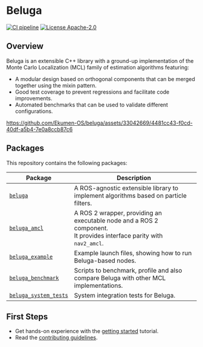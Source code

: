 # Beluga

[![CI pipeline](https://github.com/Ekumen-OS/beluga/actions/workflows/ci_pipeline.yml/badge.svg?branch=main)](https://github.com/Ekumen-OS/beluga/actions/workflows/ci_pipeline.yml?query=branch:main)
[![License Apache-2.0](https://img.shields.io/badge/license-Apache--2.0-blue.svg)](LICENSE)

## Overview

Beluga is an extensible C++ library with a ground-up implementation of the Monte Carlo Localization (MCL) family of estimation algorithms featuring:

- A modular design based on orthogonal components that can be merged together using the mixin pattern.
- Good test coverage to prevent regressions and facilitate code improvements.
- Automated benchmarks that can be used to validate different configurations.

https://github.com/Ekumen-OS/beluga/assets/33042669/4481cc43-f0cd-40df-a5b4-7e0a8ccb87c6

## Packages

This repository contains the following packages:

| Package                                      | Description                                                                                                             |
|----------------------------------------------| ------------------------------------------------------------------------------------------------------------------------|
| [`beluga`](beluga)                           | A ROS-agnostic extensible library to implement algorithms based on particle filters.                                    |
| [`beluga_amcl`](beluga_amcl)                 | A ROS 2 wrapper, providing an executable node and a ROS 2 component.<br> It provides interface parity with `nav2_amcl`. |
| [`beluga_example`](beluga_example)           | Example launch files, showing how to run Beluga-based nodes.                                                            |
| [`beluga_benchmark`](beluga_benchmark)       | Scripts to benchmark, profile and also compare Beluga with other MCL implementations.                                   |
| [`beluga_system_tests`](beluga_system_tests) | System integration tests for Beluga.                                                                                    |

## First Steps

- Get hands-on experience with the [getting started](GETTING_STARTED.md) tutorial.
- Read the [contributing guidelines](CONTRIBUTING.md).
